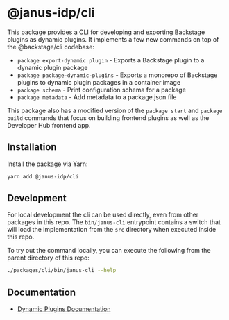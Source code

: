 # @janus-idp/cli

This package provides a CLI for developing and exporting Backstage plugins as dynamic plugins. It implements a few new commands on top of the @backstage/cli codebase:

- `package export-dynamic plugin` - Exports a Backstage plugin to a dynamic plugin package
- `package package-dynamic-plugins` - Exports a monorepo of Backstage plugins to dynamic plugin packages in a container image
- `package schema` - Print configuration schema for a package
- `package metadata` - Add metadata to a package.json file

This package also has a modified version of the `package start` and `package build` commands that focus on building frontend plugins as well as the Developer Hub frontend app.

## Installation

Install the package via Yarn:

```sh
yarn add @janus-idp/cli
```

## Development

For local development the cli can be used directly, even from other packages in this repo. The `bin/janus-cli` entrypoint contains a switch that will load the implementation from the `src` directory when executed inside this repo.

To try out the command locally, you can execute the following from the parent directory of this repo:

```bash
./packages/cli/bin/janus-cli --help
```

## Documentation

- [Dynamic Plugins Documentation](https://github.com/janus-idp/backstage-showcase/blob/main/docs/dynamic-plugins/packaging-dynamic-plugins.md)
